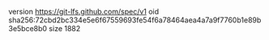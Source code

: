 version https://git-lfs.github.com/spec/v1
oid sha256:72cbd2bc334e5e6f67559693fe54f6a78464aea4a7a9f7760b1e89b3e5bce8b0
size 1882
